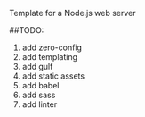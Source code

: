 Template for a Node.js web server

##TODO: 
1. add zero-config
2. add templating 
3. add gulf
4. add static assets
5. add babel
6. add sass
7. add linter
